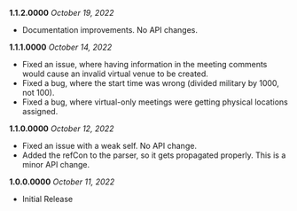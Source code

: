 **1.1.2.0000** *October 19, 2022*

- Documentation improvements. No API changes.

**1.1.1.0000** *October 14, 2022*

- Fixed an issue, where having information in the meeting comments would cause an invalid virtual venue to be created.
- Fixed a bug, where the start time was wrong (divided military by 1000, not 100).
- Fixed a bug, where virtual-only meetings were getting physical locations assigned.

**1.1.0.0000** *October 12, 2022*

- Fixed an issue with a weak self. No API change.
- Added the refCon to the parser, so it gets propagated properly. This is a minor API change.

**1.0.0.0000** *October 11, 2022*

- Initial Release
